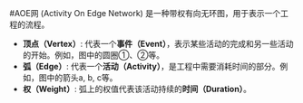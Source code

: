 #AOE网  (Activity On Edge Network) 是一种带权有向无环图，用于表示一个工程的流程。
*   **顶点（Vertex）**: 代表一个**事件（Event）**，表示某些活动的完成和另一些活动的开始。例如，图中的圆圈①、②等。
*   **弧（Edge）**: 代表一个**活动（Activity）**，是工程中需要消耗时间的部分。例如，图中的箭头a, b, c等。
*   **权（Weight）**: 弧上的权值代表该活动持续的**时间（Duration）**。
